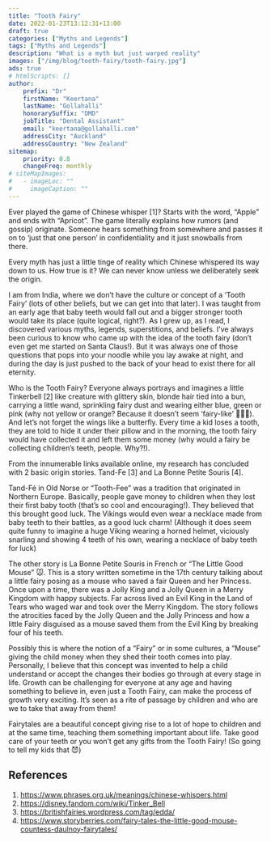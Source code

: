 ```yaml
---
title: "Tooth Fairy"
date: 2022-01-23T13:12:31+13:00
draft: true
categories: ["Myths and Legends"]
tags: ["Myths and Legends"]
description: "What is a myth but just warped reality"
images: ["/img/blog/tooth-fairy/tooth-fairy.jpg"]
ads: true
# htmlScripts: []
author:
    prefix: "Dr"
    firstName: "Keertana"
    lastName: "Gollahalli"
    honorarySuffix: "DMD"
    jobTitle: "Dental Assistant"
    email: "keertana@gollahalli.com"
    addressCity: "Auckland"
    addressCountry: "New Zealand"
sitemap:
    priority: 0.8
    changeFreq: monthly
# siteMapImages:
#   - imageLoc: ""
#     imageCaption: ""
---
```


Ever played the game of Chinese whisper [1]? Starts with the word, “Apple” and ends with “Apricot”. The game literally explains how rumors (and gossip) originate. Someone hears something from somewhere and passes it on to ‘just that one person’ in confidentiality and it just snowballs from there. 

Every myth has just a little tinge of reality which Chinese whispered its way down to us. How true is it? We can never know unless we deliberately seek the origin.

I am from India, where we don’t have the culture or concept of a ‘Tooth Fairy’ (lots of other beliefs, but we can get into that later). I was taught from an early age that baby teeth would fall out and a bigger stronger tooth would take its place (quite logical, right?). As I grew up, as I read, I discovered various myths, legends, superstitions, and beliefs. I’ve always been curious to know who came up with the idea of the tooth fairy (don’t even get me started on Santa Claus!). But it was always one of those questions that pops into your noodle while you lay awake at night, and during the day is just pushed to the back of your head to exist there for all eternity.

Who is the Tooth Fairy? Everyone always portrays and imagines a little Tinkerbell [2] like creature with glittery skin, blonde hair tied into a bun, carrying a little wand, sprinkling fairy dust and wearing either blue, green or pink (why not yellow or orange? Because it doesn’t seem ‘fairy-like’ 🧚🏻‍♀️). And let’s not forget the wings like a butterfly. Every time a kid loses a tooth, they are told to hide it under their pillow and in the morning, the tooth fairy would have collected it and left them some money (why would a fairy be collecting children’s teeth, people. Why?!).

From the innumerable links available online, my research has concluded with 2 basic origin stories. Tand-Fe [3] and La Bonne Petite Souris [4]. 

Tand-Fé in Old Norse or “Tooth-Fee” was a tradition that originated in Northern Europe. Basically, people gave money to children when they lost their first baby tooth (that’s so cool and encouraging!). They believed that this brought good luck. The Vikings would even wear a necklace made from baby teeth to their battles, as a good luck charm! (Although it does seem quite funny to imagine a huge Viking wearing a horned helmet, viciously snarling and showing 4 teeth of his own, wearing a necklace of baby teeth for luck)

The other story is La Bonne Petite Souris in French or “The Little Good Mouse” :mouse:. This is a story written sometime in the 17th century talking about a little fairy posing as a mouse who saved a fair Queen and her Princess. Once upon a time, there was a Jolly King and a Jolly Queen in a Merry Kingdom with happy subjects. Far across lived an Evil King in the Land of Tears who waged war and took over the Merry Kingdom. The story follows the atrocities faced by the Jolly Queen and the Jolly Princess and how a little Fairy disguised as a mouse saved them from the Evil King by breaking four of his teeth. 

Possibly this is where the notion of a “Fairy” or in some cultures, a “Mouse” giving the child money when they shed their tooth comes into play. Personally, I believe that this concept was invented to help a child understand or accept the changes their bodies go through at every stage in life. Growth can be challenging for everyone at any age and having something to believe in, even just a Tooth Fairy, can make the process of growth very exciting. It’s seen as a rite of passage by children and who are we to take that away from them!

Fairytales are a beautiful concept giving rise to a lot of hope to children and at the same time, teaching them something important about life. Take good care of your teeth or you won’t get any gifts from the Tooth Fairy! (So going to tell my kids that :smiling_imp:)

## References

1. https://www.phrases.org.uk/meanings/chinese-whispers.html
2. https://disney.fandom.com/wiki/Tinker_Bell
3. https://britishfairies.wordpress.com/tag/edda/
4. https://www.storyberries.com/fairy-tales-the-little-good-mouse-countess-daulnoy-fairytales/
